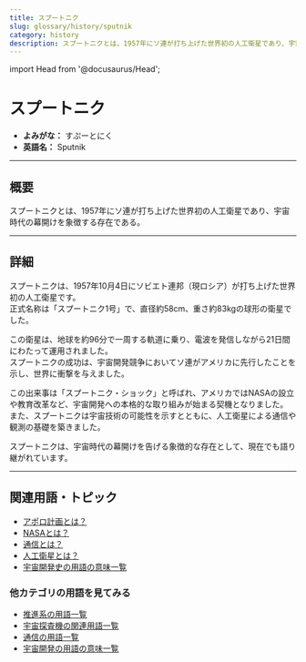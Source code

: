 ```yaml
---
title: スプートニク
slug: glossary/history/sputnik
category: history
description: スプートニクとは、1957年にソ連が打ち上げた世界初の人工衛星であり、宇宙時代の幕開けを象徴する存在である。
---
```


import Head from '@docusaurus/Head';

<Head>
  <script type="application/ld+json">
    {`{
      "@context": "https://schema.org",
      "@type": "DefinedTerm",
      "name": "スプートニク",
      "inDefinedTermSet": "https://www.space-portal.org",
      "termCode": "glossary/history/sputnik",
      "description": "スプートニクとは、1957年にソ連が打ち上げた世界初の人工衛星であり、宇宙時代の幕開けを象徴する存在である。",
      "url": "https://www.space-portal.org/docs/glossary/history/sputnik"
    }`}
  </script>
</Head>

# スプートニク

- **よみがな：** すぷーとにく  
- **英語名：** Sputnik  

---

## 概要

スプートニクとは、1957年にソ連が打ち上げた世界初の人工衛星であり、宇宙時代の幕開けを象徴する存在である。

---

## 詳細

スプートニクは、1957年10月4日にソビエト連邦（現ロシア）が打ち上げた世界初の人工衛星です。  
正式名称は「スプートニク1号」で、直径約58cm、重さ約83kgの球形の衛星でした。  

この衛星は、地球を約96分で一周する軌道に乗り、電波を発信しながら21日間にわたって運用されました。  
スプートニクの成功は、宇宙開発競争においてソ連がアメリカに先行したことを示し、世界に衝撃を与えました。  

この出来事は「スプートニク・ショック」と呼ばれ、アメリカではNASAの設立や教育改革など、宇宙開発への本格的な取り組みが始まる契機となりました。  
また、スプートニクは宇宙技術の可能性を示すとともに、人工衛星による通信や観測の基礎を築きました。  

スプートニクは、宇宙時代の幕開けを告げる象徴的な存在として、現在でも語り継がれています。

---

## 関連用語・トピック

- [アポロ計画とは？](docs/glossary/history/apollo-program)
- [NASAとは？](docs/organization/nasa)
- [通信とは？](docs/communication/communication)
- [人工衛星とは？](docs/satellite/satellite)
- [宇宙開発史の用語の意味一覧](docs/category/history)

### 他カテゴリの用語を見てみる
- [推進系の用語一覧](docs/category/propulsion)
- [宇宙探査機の関連用語一覧](docs/category/explorer)
- [通信の用語一覧](docs/category/communication)
- [宇宙開発の用語の意味一覧](docs/category/glossary)


